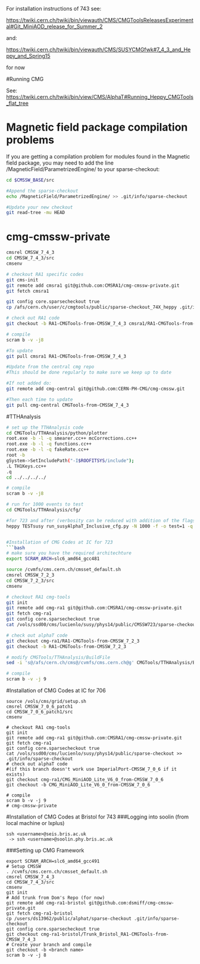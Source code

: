 For installation instructions of 743 see:

https://twiki.cern.ch/twiki/bin/viewauth/CMS/CMGToolsReleasesExperimental#Git_MiniAOD_release_for_Summer_2

and:

https://twiki.cern.ch/twiki/bin/viewauth/CMS/SUSYCMGfwk#7_4_3_and_Heppy_and_Spring15

for now


#Running CMG

See: https://twiki.cern.ch/twiki/bin/view/CMS/AlphaT#Running_Heppy_CMGTools_flat_tree

# Magnetic field package compilation problems
If you are getting a compilation problem for modules found in the Magnetic field package, you may need to add the line /MagneticField/ParametrizedEngine/ to your sparse-checkout:
```bash
cd $CMSSW_BASE/src

#Append the sparse-checkout
echo /MagneticField/ParametrizedEngine/ >> .git/info/sparse-checkout

#Update your new checkout
git read-tree -mu HEAD
```

# cmg-cmssw-private
```bash
cmsrel CMSSW_7_4_3
cd CMSSW_7_4_3/src
cmsenv

# checkout RA1 specific codes
git cms-init
git remote add cmsra1 git@github.com:CMSRA1/cmg-cmssw-private.git
git fetch cmsra1

git config core.sparsecheckout true
cp /afs/cern.ch/user/c/cmgtools/public/sparse-checkout_74X_heppy .git/info/sparse-checkout

# check out RA1 code
git checkout -b RA1-CMGTools-from-CMSSW_7_4_3 cmsra1/RA1-CMGTools-from-CMSSW_7_4_3

# compile
scram b -v -j8

#To update
git pull cmsra1 RA1-CMGTools-from-CMSSW_7_4_3

#Update from the central cmg repo
#This should be done regularly to make sure we keep up to date

#If not added do:
git remote add cmg-central git@github.com:CERN-PH-CMG/cmg-cmssw.git

#Then each time to update
git pull cmg-central CMGTools-from-CMSSW_7_4_3
```
#TTHAnalysis
```bash
# set up the TTHAnalysis code
cd CMGTools/TTHAnalysis/python/plotter
root.exe -b -l -q smearer.cc++ mcCorrections.cc++
root.exe -b -l -q functions.cc++
root.exe -b -l -q fakeRate.cc++
root -b
gSystem->SetIncludePath("-I$ROOFITSYS/include");
.L TH1Keys.cc++
.q
cd ../../../../

# compile
scram b -v -j8

# run for 1000 events to test
cd CMGTools/TTHAnalysis/cfg/ 

#for 723 and after (verbosity can be reduced with addition of the flags: -q -p 0)
heppy TESTsusy run_susyAlphaT_Inclusive_cfg.py -N 1000 -f -o test=1 -q -p 0


#Installation of CMG Codes at IC for 723
```bash
# make sure you have the required architechture
export SCRAM_ARCH=slc6_amd64_gcc481

source /cvmfs/cms.cern.ch/cmsset_default.sh
cmsrel CMSSW_7_2_3
cd CMSSW_7_2_3/src
cmsenv

# checkout RA1 cmg-tools
git init
git remote add cmg-ra1 git@github.com:CMSRA1/cmg-cmssw-private.git
git fetch cmg-ra1
git config core.sparsecheckout true
cat /vols/ssd00/cms/lucienlo/susy/phys14/public/CMSSW723/sparse-checkout >> .git/info/sparse-checkout

# check out alphaT code
git checkout cmg-ra1/RA1-CMGTools-from-CMSSW_7_2_3
git checkout -b RA1-CMGTools-from-CMSSW_7_2_3

# modify CMGTools/TTHAnalysis/BuildFile
sed -i 's@/afs/cern.ch/cms@/cvmfs/cms.cern.ch@g' CMGTools/TTHAnalysis/BuildFile.xml

# compile
scram b -v -j 9
```

#Installation of CMG Codes at IC for 706
```
source /vols/cms/grid/setup.sh
cmsrel CMSSW_7_0_6_patch1
cd CMSSW_7_0_6_patch1/src
cmsenv

# checkout RA1 cmg-tools
git init
git remote add cmg-ra1 git@github.com:CMSRA1/cmg-cmssw-private.git
git fetch cmg-ra1
git config core.sparsecheckout true
cat /vols/ssd00/cms/lucienlo/susy/phys14/public/sparse-checkout >> .git/info/sparse-checkout
# check out alphaT code
#(if this branch doesn't work use ImperialPort-CMSSW_7_0_6 if it exists)
git checkout cmg-ra1/CMG_MiniAOD_Lite_V6_0_from-CMSSW_7_0_6
git checkout -b CMG_MiniAOD_Lite_V6_0_from-CMSSW_7_0_6

# compile
scram b -v -j 9
# cmg-cmssw-private
```

#Installation of CMG Codes at Bristol for 743
###Logging into soolin (from local machine or lxplus)
```
ssh <username>@seis.bris.ac.uk
 -> ssh <username>@soolin.phy.bris.ac.uk
```
###Setting up CMG Framework
```
export SCRAM_ARCH=slc6_amd64_gcc491
# Setup CMSSW   
. /cvmfs/cms.cern.ch/cmsset_default.sh
cmsrel CMSSW_7_4_3
cd CMSSW_7_4_3/src
cmsenv
git init
# Add trunk from Dom's Repo (for now)
git remote add cmg-ra1-bristol git@github.com:dsmiff/cmg-cmssw-private.git
git fetch cmg-ra1-bristol
cp /users/ds13962/public/alphat/sparse-checkout .git/info/sparse-checkout
git config core.sparsecheckout true
git checkout cmg-ra1-bristol/Trunk_Bristol_RA1-CMGTools-from-CMSSW_7_4_3
# Create your branch and compile
git checkout -b <branch name>
scram b -v -j 8
```

